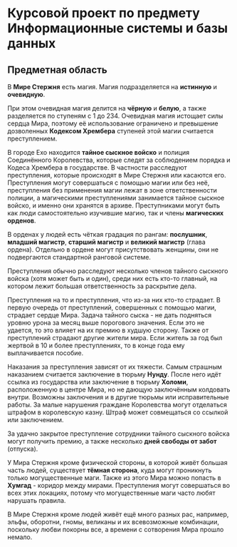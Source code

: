# Курсовой проект по предмету Информационные системы и базы данных

## Предметная область

В **Мире Стержня** есть магия. Магия подразделяется на **истинную** и **очевидную**. 

При этом очевидная магия делится на **чёрную** и **белую**, а также разделяется по ступеням с 1 до 234. Очевидная магия истощает силы сердца Мира, поэтому её использование ограничено и превышение дозволенных **Кодексом Хрембера** ступеней этой магии считается преступлением. 

В городе Ехо находится **тайное сыскное войско** и полиция Соединённого Королевства, которые следят за соблюдением порядка и Кодеса Хрембера в государстве. В частности расследуют преступления, которые происходят в Мире Стержня или касаются его. Преступления могут совершаться с помощью магии или без неё, преступления без применения магии лежат в зоне ответственности полиции, а магическими преступлениями занимается тайное сыскное войско, и именно они хранятся в архиве. Преступниками могут быть как люди самостоятельно изучившие магию, так и члены **магических орденов**. 

В орденах у людей есть чёткая градация по рангам: **послушник**, **младший магистр**, **старший магистр** и **великий магистр** (глава ордена). Отдельно в ордене могут присутствовать женщины, они не подвергаются стандартной ранговой системе. 

Преступления обычно расследуют несколько членов тайного сыскного войска (хотя может быть и один), среди них есть кто-то главный, на котором лежит большая ответственность за раскрытие дела.

Преступления на то и преступления, что из-за них кто-то страдает. В первую очередь от преступлений, совершенных с помощью магии, страдает сердце Мира. Задача тайного сыска - не дать подняться уровню урона за месяц выше порогового значения. Если это не удается, то это влияет на их премию в худшую сторону. Также от преступлений страдают другие жители мира. Если житель за год был жертвой в 10 и более преступлениях, то в конце года ему выплачивается пособие.

Наказания за преступления зависят от их тяжести. Самым страшным наказанием считается заключение в тюрьму **Нунду**. После него идёт ссылка из государства или заключение в тюрьму **Холоми**, расположенную в центре Мира, но не дающую заключённым колдовать внутри. Возможны заключения и в другие тюрьмы или исправительные работы. За малые нарушения граждане Королевства могут отделаться штрафом в королевскую казну. Штраф может совмещаться со ссылкой или заключением.

За удачно закрытое преступление сотрудники тайного сыскного войска могут получить премию, а также несколько **дней свободы от забот** (отпуска).

У Мира Стержня кроме физической стороны, в которой живёт большая часть людей, существует **тёмная сторона**, куда могут проникнуть только могущественные маги. Также из этого Мира можно попасть в **Хумгад** - коридор между мирами. Преступления могут совершаться во всех этих локациях, потому что могущественные маги часто любят нарушать правила.

В Мире Стержня кроме людей живёт ещё много разных рас, например, эльфы, оборотни, гномы, великаны и их всевозможные комбинации, поскольку любви покорны все, а времени с сотворения Мира прошло немало.

